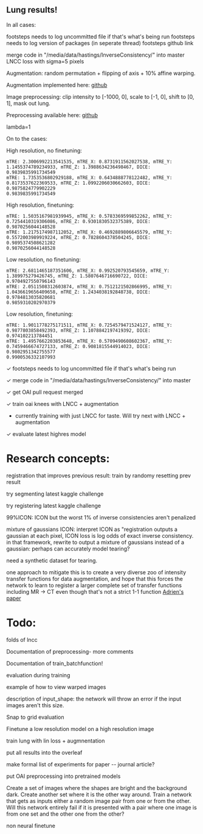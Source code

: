 ## Lung results!

In all cases: 

footsteps needs to log uncommitted file if that's what's being run
footsteps needs to log version of packages (in seperate thread)
footsteps github link

merge code in "/media/data/hastings/InverseConsistency/" into master
LNCC loss with sigma=5 pixels

Augmentation: random permutation + flipping of axis + 10% affine warping.

Augmentation implemented here: [github](https://github.com/HastingsGreer/ICON_lung/blob/d1576a0131c4d7783987ee6292ed13f07113a748/triple_deformable_lung.py##L68)

Image preprocessing: clip intensity to [-1000, 0], scale to [-1, 0], shift to [0, 1], mask out lung.

Preprocessing available here: [github](https://github.com/uncbiag/ICON/blob/545fb1cac7429b35c2447a351a44f5d870917834/src/icon_registration/pretrained_models/lung_ct.py##L33)

lambda=1

On to the cases:

High resolution, no finetuning:

```
mTRE: 2.3006992213541535, mTRE_X: 0.8731911562027538, mTRE_Y: 1.1455374789234933, mTRE_Z: 1.3988634236498467, DICE: 0.9839835991734549
mTRE: 1.7353536802929188, mTRE_X: 0.6434888778122482, mTRE_Y: 0.8173537622369533, mTRE_Z: 1.0992206030662603, DICE: 0.9875824779902229
0.9839835991734549
```

High resolution, finetuning:

```
mTRE: 1.5035167981939945, mTRE_X: 0.5783369599852262, mTRE_Y: 0.7254410319306086, mTRE_Z: 0.9301830532375389, DICE: 0.9870256044148528
mTRE: 1.2175174987112052, mTRE_X: 0.4692889806645579, mTRE_Y: 0.5572003989919224, mTRE_Z: 0.7828604378504245, DICE: 0.9895374508621282
0.9870256044148528
```

Low resolution, no finetuning:

```
mTRE: 2.6811465187351606, mTRE_X: 0.992520793545659, mTRE_Y: 1.389975279426745, mTRE_Z: 1.5807646716690722, DICE: 0.9704927550796143
mTRE: 2.0511508312603874, mTRE_X: 0.7512121502866995, mTRE_Y: 1.0436619656409658, mTRE_Z: 1.2434038192848738, DICE: 0.9784813035820681
0.9859310202970379
```

Low resolution, finetuning:

```
mTRE: 1.9011778275171511, mTRE_X: 0.7254579471524127, mTRE_Y: 0.9877803858492393, mTRE_Z: 1.1078842197419392, DICE: 0.974102213784451
mTRE: 1.4957662203853648, mTRE_X: 0.5709490608602367, mTRE_Y: 0.7459466674727133, mTRE_Z: 0.9081815544914023, DICE: 0.9802951342755577
0.9900536332107993
```



✓ footsteps needs to log uncommitted file if that's what's being run

✓ merge code in "/media/data/hastings/InverseConsistency/" into master

✓ get OAI pull request merged

✓ train oai knees with LNCC + augmentation

- currently training with just LNCC for taste. Will try next with LNCC + augmentation

✓ evaluate latest highres model



# Research concepts:

registration that improves previous result: train by randomy resetting prev result

try segmenting latest kaggle challenge

try registering latest kaggle challenge

99%ICON: ICON but the worst 1% of inverse consistencies aren't penalized

mixture of gaussians ICON:
	interpret ICON as "registration outputs a gaussian at each pixel, ICON loss is log odds of exact inverse consistency. 
	in that framework, rewrite to output a mixture of gaussians instead of a gaussian: perhaps can accurately model tearing?

need a synthetic dataset for tearing.

one approach to mitigate this is to create a very diverse zoo of intensity transfer functions for data augmentation, and hope that this forces the network to learn to register a larger complete set of transfer functions including MR -> CT even though that's not a strict 1-1 function [Adrien's paper](https://fairlydeep.slack.com/files/UKV1W0FDX/F03L71Z79PB/synthmorph_learning_contrast-invariant_registration_without_acquired_images.pdf)


# Todo:

folds of lncc

Documentation of preprocessing- more comments

Documentation of train_batchfunction!

evaluation during training

example of how to view warped images

description of input_shape: the network will throw an error if the input images aren't this size.

Snap to grid evaluation

Finetune a low resolution model on a high resolution image

train lung with lin loss + augmnentation

put all results into the overleaf

make formal list of experiments for paper -- journal article?

put OAI preprocessing into pretrained models

Create a set of images where the shapes are bright and the background dark. Create another set where it is the other way around. Train a network that gets as inputs either a random image pair from one or from the other. Will this network entirely fail if it is presented with a pair where one image is from one set and the other one from the other?

non neural finetune


